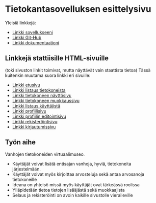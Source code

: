 # Tietokantasovelluksen esittelysivu

Yleisiä linkkejä:

* [Linkki sovellukseeni](https://tolander.users.cs.helsinki.fi/tsoha/)
* [Linkki Git-Hub](https://www.github.com/TheViking1970/Tsoha-Bootstrap)
* [Linkki dokumentaationi](http://tolander.users.cs.helsinki.fi/tsoha/doc/dokumentaatio.pdf)

## Linkkejä stattiisille HTML-sivuille 
(toki sivuston linkit toimivat, mutta näyttävät vain staattista tietoa)
Tässä kuitenkin muutama suora linkki eri sivuille:
* [Linkki etusivu](https://tolander.users.cs.helsinki.fi/tsoha/)
* [Linkki listaus tietokoneista](https://tolander.users.cs.helsinki.fi/tsoha/computers-list)
* [Linkki tietokoneen näyttösivu](https://tolander.users.cs.helsinki.fi/computer-view/)
* [Linkki tietokoneen muokkaussivu](https://tolander.users.cs.helsinki.fi/computer-edit/)
* [Linkki listaus käyttäjistä](https://tolander.users.cs.helsinki.fi/users-list/)
* [Linkki profiilisivu](https://tolander.users.cs.helsinki.fi/user-view/)
* [Linkki profiilin editointisivu](https://tolander.users.cs.helsinki.fi/profile-edit/)
* [Linkki rekisteröintisivu](https://tolander.users.cs.helsinki.fi/register)
* [Linkki kirjautumissivu](https://tolander.users.cs.helsinki.fi/tsoha/login)


## Työn aihe

Vanhojen tietokoneiden virtuaalimuseo.
- Käyttäjät voivat lisätä entisajan vanhoja, hyviä, tietokoneita järjestelmään.
- Käyttäjät voivat myös kirjoittaa arvosteluja sekä antaa arvosanoja tietokoneille
- Ideana on yhteisö missä myös käyttäjät ovat tärkeässä roolissa
- Ylläpidetään tietoa tietojen lisääjästä sekä muokkaajista
- Selaus ja rekisteröinti on avoin kaikille sivustolle vieraileville 
